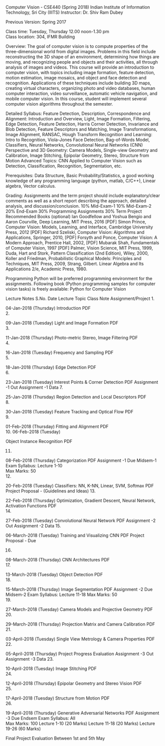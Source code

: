 Computer Vision - CSE440 (Spring 2018)
Indian Institute of Information Technology, Sri City (IIITS)
Instructor: Dr. Shiv Ram Dubey

Previous Version: Spring 2017


Class time: Tuesday, Thursday 12.00 noon-1.30 pm  
Class location: 304, IFMR Building

Overview: The goal of computer vision is to compute properties of the three-dimensional world from digital images. Problems in this field include reconstructing the 3D shape of an environment, determining how things are moving, and recognizing people and objects and their activities, all through analysis of images and videos. This course will provide an introduction to computer vision, with topics including image formation, feature detection, motion estimation, image mosaics, and object and face detection and recognition. Applications of these techniques include building 3D maps, creating virtual characters, organizing photo and video databases, human computer interaction, video surveillance, automatic vehicle navigation, and mobile computer vision. In this course, student will implement several computer vision algorithms throughout the semester.

Detailed Syllabus: 
Feature Detection, Description, Correspondence and Alignment: Introduction and Overview, Light, Image Formation, Filtering, Edge Detection, Feature Detection, Harris Corner Detection, Invariance and Blob Detection, Feature Descriptors and Matching, Image Transformations, Image Alignment, RANSAC, Hough Transform
Recognition and Learning: Intro to Recognition, Viola-Jones Face Detection, Bag-of-Words Model, Classifiers, Neural Networks, Convolutional Neural Networks (CNN)
Perspective and 3D Geometry: Camera Models, Single-view Geometry and Calibration, Image Stitching, Epipolar Geometry, Stereo, Structure from Motion
Advanced Topics: CNN Applied to Computer Vision such as Detection, Classification, Recognition, Segmentation, etc.

Prerequisites: Data Structure, Basic Probability/Statistics, a good working knowledge of any programming language (python, matlab, C/C++), Linear algebra, Vector calculus.

Grading: Assignments and the term project should include explanatory/clear comments as well as a short report describing the approach, detailed analysis, and discussion/conclusion.
10%    Mid-Exam-1
10%    Mid-Exam-2
20%    End-Exam
30%    Programming Assignments
30%    Term Project
Recommended Books (optional)
Ian Goodfellow and Yoshua Bengio and Aaron Courville, Deep Learning, MIT Press, 2016 [PDF]
Simon Prince, Computer Vision: Models, Learning, and Interface, Cambridge University Press, 2012 [PDF]
Richard Szeliski, Computer Vision: Algorithms and Applications, Springer, 2010, [PDF]
Forsyth and Ponce, Computer Vision: A Modern Approach, Prentice Hall, 2002, [PDF]
Mubarak Shah, Fundamentals of Computer Vision, 1997 [PDF]
Palmer, Vision Science, MIT Press, 1999,
Duda, Hart and Stork, Pattern Classification (2nd Edition), Wiley, 2000,
Koller and Friedman, Probabilistic Graphical Models: Principles and Techniques, MIT Press, 2009,
Strang, Gilbert. Linear Algebra and Its Applications 2/e, Academic Press, 1980.

Programming
Python will be preferred programming environment for the assignments. Following book (Python programming samples for computer vision tasks) is freely available: Python for Computer Vision 

Lecture Notes
S.No. 	 Date	Lecture Topic	Class Note 	Assignment/Project 
 1.

04-Jan-2018 (Thursday)	Introduction	 PDF	 
 2.

09-Jan-2018 (Tuesday)
Light and Image Formation	 PDF	 
 3.

11-Jan-2018 (Thursday)	Photo-metric Stereo, Image Filtering	 PDF	 
 4.

16-Jan-2018 (Tuesday)	Frequency and Sampling	 PDF	 
 5.

18-Jan-2018 (Thursday)	Edge Detection	 PDF	 
 6.

23-Jan-2018 (Tuesday)	Interest Points & Corner Detection	 PDF	Assignment -1 Out       Assignment -1 Data
 7.

25-Jan-2018 (Thursday)	Region Detection and Local Descriptors	 PDF	 
 8.

30-Jan-2018 (Tuesday) 	Feature Tracking and Optical Flow	 PDF 	 
 9.

01-Feb-2018 (Thursday)	Fitting and Alignment	 PDF	 
 10.	06-Feb-2018 (Tuesday)

Object Instance Recognition	 PDF

 
 11.

08-Feb-2018 (Thursday)	Categorization	 PDF	Assignment -1 Due
 	Midsem-1 Exam
Syllabus: Lecture 1-10  
Max Marks: 50	
 12.

20-Feb-2018 (Tuesday)	Classifiers: NN, K-NN, Linear, SVM, Softmax	 PDF	Project Proposal - (Guidelines and Ideas)
 13.

22-Feb-2018 (Thursday)	Optimization, Gradient Descent, Neural Network, Activation Functions 	 PDF 	 
 14.

27-Feb-2018 (Tuesday)	Convolutional Neural Network	 PDF 	Assignment -2 Out         Assignment -2 Data
 15.

06-March-2018 (Tuesday)	Training and Visualizing CNN 	 PDF	Project Proposal - Due

 16.

08-March-2018 (Thursday)	CNN Architectures 	 PDF	 
 17.

13-March-2018 (Tuesday)	Object Detection 	 PDF	 
 18.

15-March-2018 (Thursday)	Image Segmentation	 PDF	Assignment -2 Due
 	Midsem-2 Exam
Syllabus: Lecture 11-18
Max Marks: 50	 
 19.

27-March-2018 (Tuesday)	Camera Models and Projective Geometry	 PDF	 
 20.

29-March-2018 (Thursday)	Projection Matrix and Camera Calibration	 PDF	 
 21.

03-April-2018 (Tuesday)	Single View Metrology & Camera Properties	 PDF	
 22.

05-April-2018 (Thursday)	 	 	Project Progress Evaluation
Assignment -3 Out         Assignment -3 Data
 23.

10-April-2018 (Tuesday)	Image Stitching 	 PDF	
 24.

12-April-2018 (Thursday)	Epipolar Geometry and Stereo Vision 	 PDF	 
 25.

17-April-2018 (Tuesday)	Structure from Motion	 PDF	 
 26.

19-April-2018 (Thursday)	Generative Adversarial Networks 	 PDF	Assignment -3 Due
 	Endsem Exam	Syllabus: All     
Max Marks: 100	Lecture 1-10 (20 Marks)
Lecture 11-18 (20 Marks)
Lecture 19-26 (60 Marks)
 

Final Project Evaluation	 	 	Between 1st and 5th May

